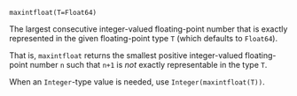 ```
maxintfloat(T=Float64)
```

The largest consecutive integer-valued floating-point number that is exactly represented in the given floating-point type `T` (which defaults to `Float64`).

That is, `maxintfloat` returns the smallest positive integer-valued floating-point number `n` such that `n+1` is *not* exactly representable in the type `T`.

When an `Integer`-type value is needed, use `Integer(maxintfloat(T))`.
